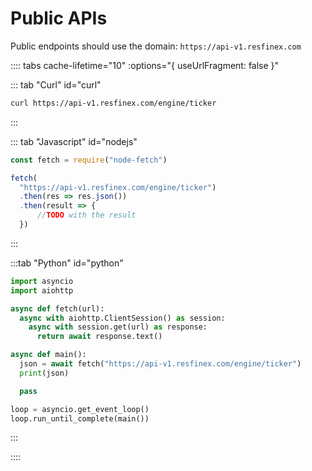 # Public APIs


Public endpoints should use the domain:
`https://api-v1.resfinex.com`


:::: tabs cache-lifetime="10" :options="{ useUrlFragment: false }"

::: tab "Curl" id="curl"
```bash
curl https://api-v1.resfinex.com/engine/ticker
```
:::

::: tab "Javascript" id="nodejs"
```javascript
const fetch = require("node-fetch")

fetch(
  "https://api-v1.resfinex.com/engine/ticker")
  .then(res => res.json())
  .then(result => {
      //TODO with the result
  })
```
:::

:::tab "Python" id="python"
```python
import asyncio
import aiohttp

async def fetch(url):
  async with aiohttp.ClientSession() as session:
    async with session.get(url) as response:
      return await response.text()

async def main():
  json = await fetch("https://api-v1.resfinex.com/engine/ticker")
  print(json)

  pass

loop = asyncio.get_event_loop()
loop.run_until_complete(main())
```
:::

::::
